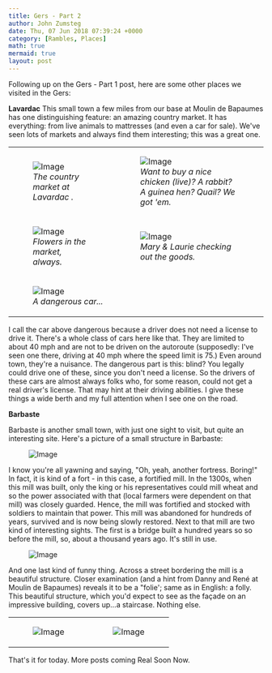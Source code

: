 ```yaml
---
title: Gers - Part 2
author: John Zumsteg
date: Thu, 07 Jun 2018 07:39:24 +0000
category: [Rambles, Places]
math: true
mermaid: true
layout: post
---
```

Following up on the Gers - Part 1 post, here are some other places we visited in the Gers:

<strong>Lavardac</strong>
This small town a few miles from our base at Moulin de Bapaumes has one distinguishing feature: an amazing country market. It has everything: from live animals to mattresses (and even a car for sale). We've seen lots of markets and always find them interesting; this was a great one.
<table>
<tbody>
<tr>
<td>

<figure class = "landscape">
	<img src="{{"/assets/images/2018/06/DSC06562.jpg" | prepend: site.baseurl | prepend: site.url }}" alt="Image" />
	<figcaption><em>The country market at Lavardac .</em></figcaption>
</figure>

</td>
<td>

<figure class = "landscape">
	<img src="{{"/assets/images/2018/06/DSC06566.jpg" | prepend: site.baseurl | prepend: site.url }}" alt="Image" />
	<figcaption><em>Want to buy a nice chicken (live)? A rabbit? A guinea hen? Quail? We got 'em.</em></figcaption>
</figure>

</td>
</tr>
<tr>
<td>

<figure class = "landscape">
	<img src="{{"/assets/images/2018/06/DSC06571.jpg" | prepend: site.baseurl | prepend: site.url }}" alt="Image" />
	<figcaption><em>Flowers in the market, always.</em></figcaption>
</figure>

</td>
<td>

<figure class = "landscape">
	<img src="{{"/assets/images/2018/06/DSC06565.jpg" | prepend: site.baseurl | prepend: site.url }}" alt="Image" />
	<figcaption><em>Mary &amp; Laurie checking out the goods.</em></figcaption>
</figure>

</td>
</tr>
<tr>
<td colspan="2">

<figure class = "landscape">
	<img src="{{"/assets/images/2018/06/DSC06573.jpg" | prepend: site.baseurl | prepend: site.url }}" alt="Image" />
	<figcaption><em>A dangerous car...</em></figcaption>
</figure>

</td>
</tr>
</tbody>
</table>
I call the car above dangerous because a driver does not need a license to drive it. There's a whole class of cars here like that. They are limited to about 40 mph and are not to be driven on the autoroute (supposedly: I've seen one there, driving at 40 mph where the speed limit is 75.) Even around town, they're a nuisance. The dangerous part is this: blind? You legally could drive one of these, since you don't need a license. So the drivers of these cars are almost always folks who, for some reason, could not get a real driver's license. That may hint at their driving abilities. I give these things a wide berth and my full attention when I see one on the road.

<strong>Barbaste</strong>

Barbaste is another small town, with just one sight to visit, but quite an interesting site. Here's a picture of a small structure in Barbaste:

<figure class = "portrait">
	<img src="{{"/assets/images/2018/06/DSC06575-1.jpg" | prepend: site.baseurl | prepend: site.url }}" alt="Image" />
	<figcaption></figcaption>
</figure>



I know you're all yawning and saying, "Oh, yeah, another fortress. Boring!" In fact, it is kind of a fort - in this case, a fortified mill. In the 1300s, when this mill was built, only the king or his representatives could mill wheat and so the power associated with that (local farmers were dependent on that mill) was closely guarded. Hence, the mill was fortified and stocked with soldiers to maintain that power. This mill was abandoned for hundreds of years, survived and is now being slowly restored.
Next to that mill are two kind of interesting sights. The first is a bridge built a hundred years so so before the mill, so, about a thousand years ago. It's still in use.

<figure class = "portrait">
	<img src="{{"/assets/images/2018/06/DSC06574-1.jpg" | prepend: site.baseurl | prepend: site.url }}" alt="Image" />
	<figcaption></figcaption>
</figure>



And one last kind of funny thing. Across a street bordering the mill is a beautiful structure. Closer examination (and a hint from Danny and René at Moulin de Bapaumes) reveals it to be a "folie'; same as in English: a folly. This beautiful structure, which you'd expect to see as the façade on an impressive building, covers up...a staircase. Nothing else.
<table>
<tbody>
<tr>
<td><figure class = "portrait">
	<img src="{{"/assets/images/2018/06/DSC06576-1.jpg" | prepend: site.baseurl | prepend: site.url }}" alt="Image" />
	<figcaption></figcaption>
</figure>

</td>
<td><figure class = "portrait">
	<img src="{{"/assets/images/2018/06/DSC06577-e1528357687727.jpg" | prepend: site.baseurl | prepend: site.url }}" alt="Image" />
	<figcaption></figcaption>
</figure>

</td>
</tr>
</tbody>
</table>
That's it for today. More posts coming Real Soon Now.

